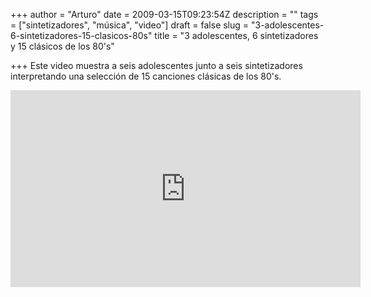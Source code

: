 +++
author = "Arturo"
date = 2009-03-15T09:23:54Z
description = ""
tags = ["sintetizadores", "música", "video"]
draft = false
slug = "3-adolescentes-6-sintetizadores-15-clasicos-80s"
title = "3 adolescentes, 6 sintetizadores y 15 clásicos de los 80's"

+++
Este video muestra a seis adolescentes junto a seis sintetizadores interpretando una selección de 15 canciones clásicas de los 80's.

<iframe width="560" height="315" src="https://www.youtube.com/embed/qpbAe2HyzqA" frameborder="0" allow="autoplay; encrypted-media" allowfullscreen></iframe>
